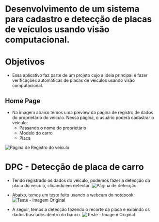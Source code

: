# Desenvolvimento de um sistema para cadastro e detecção de placas de veículos usando visão computacional.
# Objetivos
- Essa aplicativo faz parte de um projeto cujo a ideia principal é fazer verificações automáticas de placas de veículos usando visão computacional.

## Home Page
- Na imagem abaixo temos uma preview da página de registro de dados do proprietário do veículo.
Nessa página, o usuário poderá cadastrar o veículo: 
  - Passando o nome do proprietário
  - Modelo do carro
  - Placa
  
![Página de Registro do veículo](https://github.com/hewertonfl/Dash_Plate-3/blob/master/img/Registro.jpg)

# DPC - Detecção de placa de carro

- Tendo registrado os dados do veículo, podemos fazer a detecção da placa do veiculo, clicando em detectar.
![Página de detecção](https://github.com/hewertonfl/Dash_Plate-3/blob/master/img/detecção.jpg)

- Abaixo, temos um teste feito usando a webcam do notebook:
![Teste - Imagem Original](https://github.com/hewertonfl/Dash_Plate-3/blob/master/img/Teste2.jpg)

- A seguir, temos a detecção fazendo o recorte da placa e exibindo os dados buscados dentro do banco.
![Teste - Imagem Original](https://github.com/hewertonfl/Dash_Plate-3/blob/master/img/Teste1.jpg)
